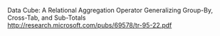 Data Cube: A Relational Aggregation Operator Generalizing Group-By, Cross-Tab, and Sub-Totals  
http://research.microsoft.com/pubs/69578/tr-95-22.pdf
